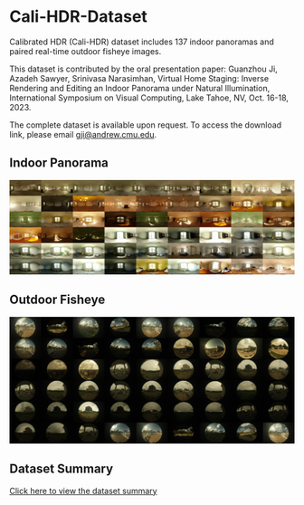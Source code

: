 # Cali-HDR-Dataset
Calibrated HDR (Cali-HDR) dataset includes 137 indoor panoramas and paired real-time outdoor fisheye images.

This dataset is contributed by the oral presentation paper: 
Guanzhou Ji, Azadeh Sawyer, Srinivasa Narasimhan, Virtual Home Staging: Inverse Rendering and Editing an Indoor Panorama under Natural Illumination, International Symposium on Visual Computing, Lake Tahoe, NV, Oct. 16-18, 2023. 


The complete dataset is available upon request. 
To access the download link, please email gji@andrew.cmu.edu. 

## Indoor Panorama
![Image Alt Text](scene.jpg)

## Outdoor Fisheye
![Image Alt Text](env.jpg)

## Dataset Summary
[Click here to view the dataset summary](Cali-HDR_data.pdf)
